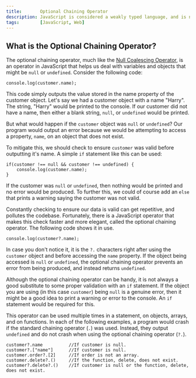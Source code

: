```yaml
---
title:       Optional Chaining Operator
description: JavaScript is considered a weakly typed language, and is not strict about the data an object contains. Although this can make it easier to use than a strongly typed language like C#, it does introduce the problem of not knowing which variables and functions an object possesses. In this guide, we explore the optional chaining operator, which helps to mitigate this issue.
tags:        [JavaScript, Web]
---
```


## What is the Optional Chaining Operator?

The optional chaining operator, much like the [Null Coalescing Operator](/blog/null-coalescing-in-javascript), is an operator in JavaScript that helps us deal with variables and objects that might be `null` or `undefined`. Consider the following code:

    console.log(customer.name);

This code simply outputs the value stored in the name property of the customer object. Let's say we had a customer object with a name "Harry". The string, "Harry" would be printed to the console. If our customer did not have a name, then either a blank string, `null`, or `undefined` would be printed.

But what would happen if the `customer` object was `null` or `undefined`? Our program would output an error because we would be attempting to access a property, `name`, on an object that does not exist.

To mitigate this, we should check to ensure `customer` was valid before outputting it's name. A simple `if` statement like this can be used:

    if(customer !== null && customer !== undefined) {
        console.log(customer.name);
    }

If the customer was `null` or `undefined`, then nothing would be printed and no error would be produced. To further this, we could of course add an `else` that prints a warning saying the customer was not valid.

Constantly checking to ensure our data is valid can get repetitive, and pollutes the codebase. Fortunately, there is a JavaScript operator that makes this check faster and more elegant, called the optional chaining operator. The following code shows it in use.

    console.log(customer?.name);

In case you don't notice it, it is the `?.` characters right after using the `customer` object and before accessing the `name` property. If the object being accessed is `null` or `undefined`, the optional chaining operator prevents an error from being produced, and instead returns `undefined`.

Although the optional chaining operator can be handy, it is not always a good substitute to some proper validation with an `if` statement. If the object you are using (in this case `customer`) being `null` is a genuine error, then it might be a good idea to print a warning or error to the console. An `if` statement would be required for this.

This operator can be used multiple times in a statement, on objects, arrays, and on functions. In each of the following examples, a program would crash if the standard chaining operator (`.`) was used. Instead, they output `undefined` and do not crash when using the optional chaining operator (`?.`).

    customer?.name          //If customer is null.
    customer?.["name"]      //If customer is null.
    customer.order?.[2]     //If order is not an array.
    customer.delete?.()     //If the function, delete, does not exist.
    customer?.delete?.()    //If customer is null or the function, delete, does not exist.

